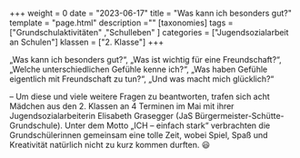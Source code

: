 +++
weight = 0
date = "2023-06-17"
title = "Was kann ich besonders gut?"
template = "page.html"
description =""
[taxonomies]
tags = ["Grundschulaktivitäten" ,"Schulleben" ]
categories = ["Jugendsozialarbeit an Schulen"]
klassen = ["2. Klasse"]
+++

„Was kann ich besonders gut?“, „Was ist wichtig für eine Freundschaft?“, „Welche unterschiedlichen Gefühle kenne ich?“, „Was haben Gefühle eigentlich mit Freundschaft zu tun?“, „Und was macht mich glücklich?“

<!-- more -->

– Um diese und viele weitere Fragen zu beantworten, trafen sich acht Mädchen aus den 2. Klassen an 4 Terminen im Mai mit ihrer Jugendsozialarbeiterin Elisabeth Grasegger (JaS Bürgermeister-Schütte-Grundschule). Unter dem Motto „ICH – einfach stark“ verbrachten die Grundschülerinnen gemeinsam eine tolle Zeit, wobei Spiel, Spaß und Kreativität natürlich nicht zu kurz kommen durften. 😃